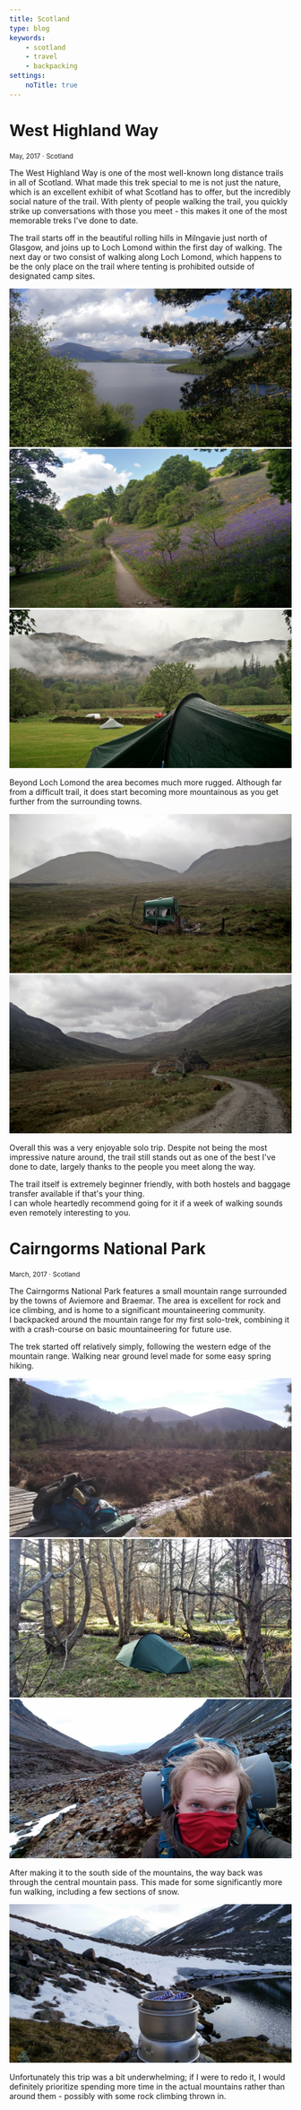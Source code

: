 ```yaml
---
title: Scotland
type: blog
keywords:
    - scotland
    - travel
    - backpacking
settings:
    noTitle: true
---
```


<centered-title>
    <h1>West Highland Way</h1>
    <small>May, 2017 ⋅ Scotland</small>
</centered-title>

The West Highland Way is one of the most well-known long distance trails in all of Scotland. What made this trek special to me is not just the nature, which is an excellent exhibit of what Scotland has to offer, but the incredibly social nature of the trail. With plenty of people walking the trail, you quickly strike up conversations with those you meet - this makes it one of the most memorable treks I've done to date.

The trail starts off in the beautiful rolling hills in Milngavie just north of Glasgow, and joins up to Loch Lomond within the first day of walking. The next day or two consist of walking along Loch Lomond, which happens to be the only place on the trail where tenting is prohibited outside of designated camp sites.

<picture-grid columns="2">
    <img src="whw/IMG_20170518_094532.jpg" alt="Loch Lomond seen through a frame of trees" />
    <img src="whw/IMG_20170518_163424.jpg" alt="A hillside near Loch Lomond covered in purple flowers" />
    <img src="whw/IMG_20170520_084707.jpg" alt="My rain covered tent in front of a clouy mountainside" />
</picture-grid>

Beyond Loch Lomond the area becomes much more rugged. Although far from a difficult trail, it does start becoming more mountainous as you get further from the surrounding towns.

<picture-grid coumns="2">
    <img src="whw/IMG_20170521_122625.jpg" alt="A broken down green caravan sits alone on a mountainside" />
    <img src="whw/IMG_20170523_123955.jpg" alt="Ruins of a stone house besides the trail in a mountain pass" />
</picture-grid>

Overall this was a very enjoyable solo trip. Despite not being the most impressive nature around, the trail still stands out as one of the best I've done to date, largely thanks to the people you meet along the way.

The trail itself is extremely beginner friendly, with both hostels and baggage transfer available if that's your thing.  
I can whole heartedly recommend going for it if a week of walking sounds even remotely interesting to you.

<centered-title>
    <h1>Cairngorms National Park</h1>
    <small>March, 2017 ⋅ Scotland</small>
</centered-title>

The Cairngorms National Park features a small mountain range surrounded by the towns of Aviemore and Braemar. The area is excellent for rock and ice climbing, and is home to a significant mountaineering community.  
I backpacked around the mountain range for my first solo-trek, combining it with a crash-course on basic mountaineering for future use.

The trek started off relatively simply, following the western edge of the mountain range. Walking near ground level made for some easy spring hiking.

<picture-grid columns="3">
    <img src="cairngorms/IMG_20170326_134328.jpg" alt="My backpack on a small foot bridge over a creak" />
    <img src="cairngorms/IMG_20170326_180008.jpg" alt="Campsite for the night near a small creak" />
    <img src="cairngorms/IMG_20170328_181608.jpg" alt="Selfie taken while crossing a mountain pass" />
</picture-grid>

After making it to the south side of the mountains, the way back was through the central mountain pass. This made for some significantly more fun walking, including a few sections of snow.

<picture-grid columns="2">
    <img src="cairngorms/IMG_20170328_171716.jpg" alt="Dinner?... Snickers in a Trangia set, referencing an in-joke" />
</picture-grid>

Unfortunately this trip was a bit underwhelming; if I were to redo it, I would definitely prioritize spending more time in the actual mountains rather than around them - possibly with some rock climbing thrown in.
